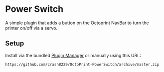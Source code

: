 # Power Switch

A simple plugin that adds a button on the Octoprint NavBar to turn the printer on/off via a servo.

## Setup

Install via the bundled [Plugin Manager](https://github.com/foosel/OctoPrint/wiki/Plugin:-Plugin-Manager)
or manually using this URL:

    https://github.com/crash8229/OctoPrint-PowerSwitch/archive/master.zip


